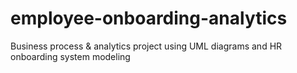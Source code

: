 # employee-onboarding-analytics
Business process &amp; analytics project using UML diagrams and HR onboarding system modeling
